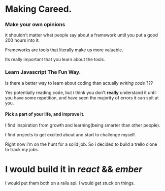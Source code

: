 # Making Careed.

### Make your own opinions

 it shouldn't matter what people say about a framework until you put a good 200 hours into it.

 Frameworks are tools that literally make us more valuable.

 Its really important that you learn about the tools.


### Learn Javascript The Fun Way.

Is there a better way to learn about coding than actually *writing code* ???

Yes potentially reading code, but i think you don't **really** understand it until you have some repetition, and have seen the majority of errors it can spit at you.

#### Pick a part of your life, and improve it.

I find inspiration from growth and learning(being smarter than other people).

I find projects to get excited about and start to challenge myself.

Right now i'm on the hunt for a solid job. So i decided to build a trello clone to track my jobs.

# I would build it in *react* && *ember*

I would put them both on a rails api. I would get stuck on things. 
